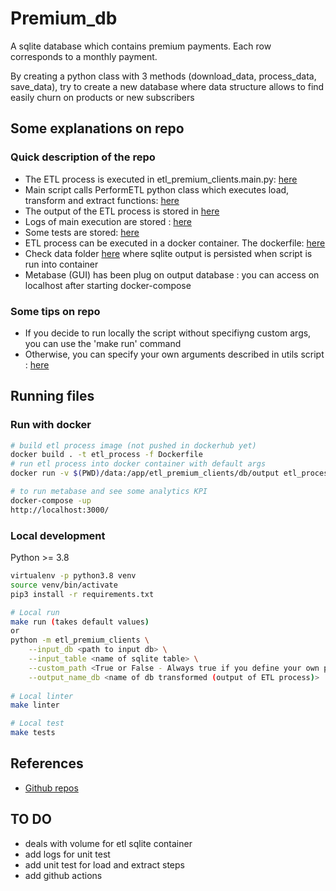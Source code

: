 # Premium_db

A sqlite database which contains premium payments. Each row corresponds to a monthly payment.

By creating a python class with 3 methods (download_data, process_data, save_data), try to create a new database where data structure allows to find easily churn on products or new subscribers

## Some explanations on repo

### Quick description of the repo
- The ETL process is executed in etl_premium_clients.main.py: [here](etl_premium_clients/main.py)
- Main script calls PerformETL python class which executes load, transform and extract functions: [here](etl_premium_clients/PerformETL.py)
- The output of the ETL process is stored in [here](etl_premium_clients/db/output/db_transformed.sqlite3)
- Logs of main execution are stored : [here](etl_premium_clients/logs/etl.log)
- Some tests are stored: [here](etl_premium_clients/tests/test_perform_etl.py)
- ETL process can be executed in a docker container. The dockerfile: [here](Dockerfile)
- Check data folder [here](data) where sqlite output is persisted when script is run into container
- Metabase (GUI) has been plug on output database : you can access on localhost after starting docker-compose

### Some tips on repo
- If you decide to run locally the script without specifiyng custom args, you can use the 'make run' command
- Otherwise, you can specify your own arguments described in utils script : [here](etl_premium_clients/utils.py)

## Running files

### Run with docker

```bash
# build etl process image (not pushed in dockerhub yet)
docker build . -t etl_process -f Dockerfile
# run etl process into docker container with default args
docker run -v $(PWD)/data:/app/etl_premium_clients/db/output etl_process

# to run metabase and see some analytics KPI
docker-compose -up
http://localhost:3000/
```


### Local development
Python >= 3.8

```bash
virtualenv -p python3.8 venv
source venv/bin/activate
pip3 install -r requirements.txt

# Local run 
make run (takes default values)
or 
python -m etl_premium_clients \
    --input_db <path to input db> \
    --input_table <name of sqlite table> \
    --custom_path <True or False - Always true if you define your own path to db> \
    --output_name_db <name of db transformed (output of ETL process)>
    
# Local linter
make linter

# Local test
make tests
```

## References
- [Github repos](https://github.com/iamaziz/etl/blob/master/pipeline.py)

## TO DO
- deals with volume for etl sqlite container
- add logs for unit test
- add unit test for load and extract steps
- add github actions
